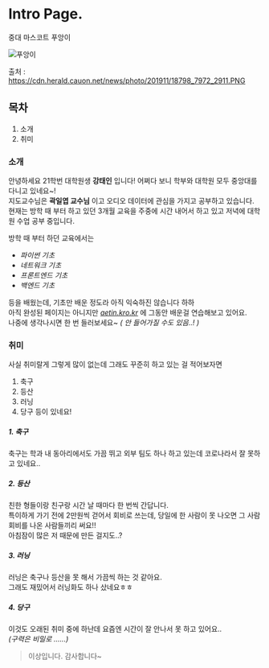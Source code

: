 # Intro Page.
중대 마스코트 푸앙이  

![푸앙이](https://cdn.herald.cauon.net/news/photo/201911/18798_7972_2911.PNG)  

출처 : https://cdn.herald.cauon.net/news/photo/201911/18798_7972_2911.PNG

## 목차

1. 소개
2. 취미

### 소개 

 안녕하세요 21학번 대학원생 **강태인** 입니다! 어쩌다 보니 학부와 대학원 모두 중앙대를 다니고 있네요~!  
지도교수님은 **곽일엽 교수님** 이고 오디오 데이터에 관심을 가지고 공부하고 있습니다.  
현재는 방학 때 부터 하고 있던 3개월 교육을 주중에 시간 내어서 하고 있고 저녁에 대학원 수업 공부 중입니다.  
  
방학 때 부터 하던 교육에서는
* _파이썬 기초_
* _네트워크 기초_
* _프론트엔드 기초_
* _백엔드 기초_  
  
등을 배웠는데, 기초만 배운 정도라 아직 익숙하진 않습니다 하하  
아직 완성된 페이지는 아니지만 _[aetin.kro.kr](aetin.kro.kr)_ 에 그동안 배운걸 연습해보고 있어요.  
나중에 생각나시면 한 번 들러보세요~ _( 안 들어가질 수도 있음..! )_

### 취미

 사실 취미랄게 그렇게 많이 없는데 그래도 꾸준히 하고 있는 걸 적어보자면
 1. 축구
 2. 등산
 3. 러닝
 4. 당구
 등이 있네요!
 
 ##### 1. 축구
  축구는 학과 내 동아리에서도 가끔 뛰고 외부 팀도 하나 하고 있는데 코로나라서 잘 못하고 있네요..
 ##### 2. 등산
  친한 형들이랑 친구랑 시간 날 때마다 한 번씩 간답니다.  
  특이하게 가기 전에 2만원씩 걷어서 회비로 쓰는데, 당일에 한 사람이 못 나오면 그 사람 회비를 나온 사람들끼리 써요!!  
  아침잠이 많은 저 때문에 만든 걸지도..?
 ##### 3. 러닝
  러닝은 축구나 등산을 못 해서 가끔씩 하는 것 같아요.  
  그래도 재밌어서 러닝화도 하나 샀네요ㅎㅎ  
 ##### 4. 당구
  이것도 오래된 취미 중에 하난데 요즘엔 시간이 잘 안나서 못 하고 있어요..  
  _(구력은 비밀로 ......)_

> 이상입니다. 감사합니다~

 
